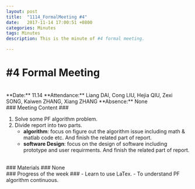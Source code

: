 ```yaml
---
layout: post
title:  "1114_FormalMeeting #4"
date:   2017-11-14 17:00:51 +0800
categories: Minutes
tags: Minutes
description: This is the minute of #4 formal meeting.

---
```


# #4 Formal Meeting #
<br>
**Date:** 11.14      
**Attendance:** Liang DAI, Cong LIU, Hejia QIU, Zexi SONG, Kaiwen ZHANG, Xiang ZHANG  
**Absence:** None

<br>
### Meeting Content ###

1. Solve some PF algorithm problem.
2. Divide report into two parts.
	- **algorithm**: focus on figure out the algorithm issue including math & matlab code etc. And finish the related part of report.
	- **software Design**: focus on the design of software including prototype and user requirments. And finish the related part of report.

<br>
### Materials ###
None
<br>
### Progress of the week ###
- Learn to use LaTex.
- To understand PF algorithm continuous.
